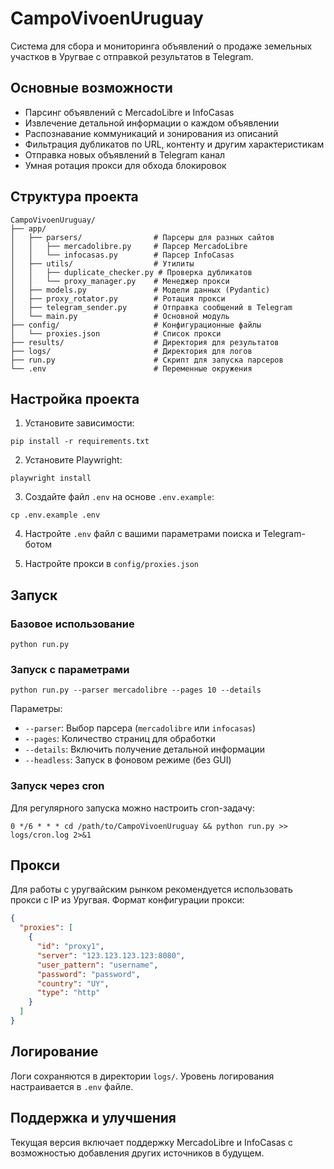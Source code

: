 # CampoVivoenUruguay

Система для сбора и мониторинга объявлений о продаже земельных участков в Уругвае с отправкой результатов в Telegram.

## Основные возможности

- Парсинг объявлений с MercadoLibre и InfoCasas
- Извлечение детальной информации о каждом объявлении
- Распознавание коммуникаций и зонирования из описаний
- Фильтрация дубликатов по URL, контенту и другим характеристикам
- Отправка новых объявлений в Telegram канал
- Умная ротация прокси для обхода блокировок

## Структура проекта

```
CampoVivoenUruguay/
├── app/
│   ├── parsers/                # Парсеры для разных сайтов
│   │   ├── mercadolibre.py     # Парсер MercadoLibre
│   │   └── infocasas.py        # Парсер InfoCasas
│   ├── utils/                  # Утилиты
│   │   ├── duplicate_checker.py # Проверка дубликатов
│   │   └── proxy_manager.py    # Менеджер прокси
│   ├── models.py               # Модели данных (Pydantic)
│   ├── proxy_rotator.py        # Ротация прокси
│   ├── telegram_sender.py      # Отправка сообщений в Telegram
│   └── main.py                 # Основной модуль
├── config/                     # Конфигурационные файлы
│   └── proxies.json            # Список прокси
├── results/                    # Директория для результатов
├── logs/                       # Директория для логов
├── run.py                      # Скрипт для запуска парсеров
└── .env                        # Переменные окружения
```

## Настройка проекта

1. Установите зависимости:

```
pip install -r requirements.txt
```

2. Установите Playwright:

```
playwright install
```

3. Создайте файл `.env` на основе `.env.example`:

```
cp .env.example .env
```

4. Настройте `.env` файл с вашими параметрами поиска и Telegram-ботом

5. Настройте прокси в `config/proxies.json`

## Запуск

### Базовое использование

```
python run.py
```

### Запуск с параметрами

```
python run.py --parser mercadolibre --pages 10 --details
```

Параметры:
- `--parser`: Выбор парсера (`mercadolibre` или `infocasas`)
- `--pages`: Количество страниц для обработки
- `--details`: Включить получение детальной информации
- `--headless`: Запуск в фоновом режиме (без GUI)

### Запуск через cron

Для регулярного запуска можно настроить cron-задачу:

```
0 */6 * * * cd /path/to/CampoVivoenUruguay && python run.py >> logs/cron.log 2>&1
```

## Прокси

Для работы с уругвайским рынком рекомендуется использовать прокси с IP из Уругвая. Формат конфигурации прокси:

```json
{
  "proxies": [
    {
      "id": "proxy1",
      "server": "123.123.123.123:8080",
      "user_pattern": "username",
      "password": "password",
      "country": "UY",
      "type": "http"
    }
  ]
}
```

## Логирование

Логи сохраняются в директории `logs/`. Уровень логирования настраивается в `.env` файле.

## Поддержка и улучшения

Текущая версия включает поддержку MercadoLibre и InfoCasas с возможностью добавления других источников в будущем. 